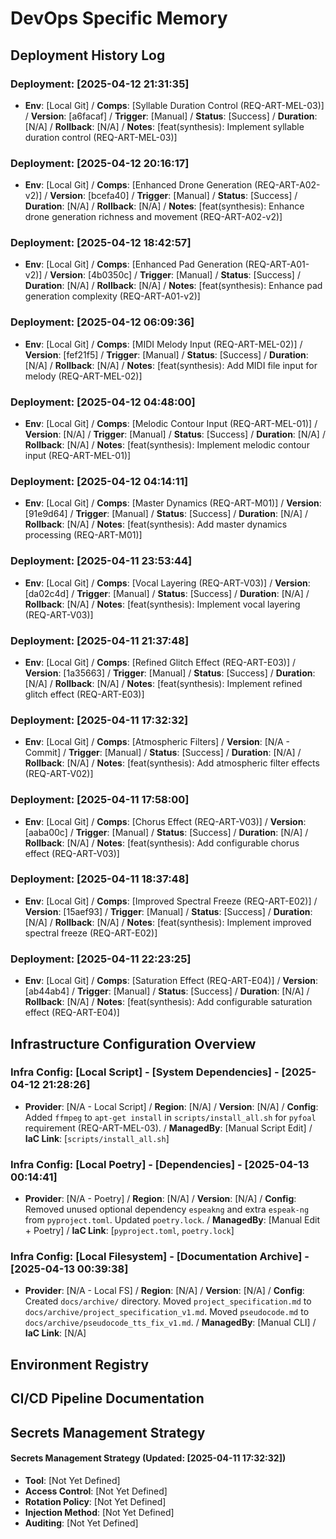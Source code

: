 # DevOps Specific Memory

## Deployment History Log
### Deployment: [2025-04-12 21:31:35]
- **Env**: [Local Git] / **Comps**: [Syllable Duration Control (REQ-ART-MEL-03)] / **Version**: [a6facaf] / **Trigger**: [Manual] / **Status**: [Success] / **Duration**: [N/A] / **Rollback**: [N/A] / **Notes**: [feat(synthesis): Implement syllable duration control (REQ-ART-MEL-03)]


### Deployment: [2025-04-12 20:16:17]
- **Env**: [Local Git] / **Comps**: [Enhanced Drone Generation (REQ-ART-A02-v2)] / **Version**: [bcefa40] / **Trigger**: [Manual] / **Status**: [Success] / **Duration**: [N/A] / **Rollback**: [N/A] / **Notes**: [feat(synthesis): Enhance drone generation richness and movement (REQ-ART-A02-v2)]


### Deployment: [2025-04-12 18:42:57]
- **Env**: [Local Git] / **Comps**: [Enhanced Pad Generation (REQ-ART-A01-v2)] / **Version**: [4b0350c] / **Trigger**: [Manual] / **Status**: [Success] / **Duration**: [N/A] / **Rollback**: [N/A] / **Notes**: [feat(synthesis): Enhance pad generation complexity (REQ-ART-A01-v2)]


### Deployment: [2025-04-12 06:09:36]
- **Env**: [Local Git] / **Comps**: [MIDI Melody Input (REQ-ART-MEL-02)] / **Version**: [fef21f5] / **Trigger**: [Manual] / **Status**: [Success] / **Duration**: [N/A] / **Rollback**: [N/A] / **Notes**: [feat(synthesis): Add MIDI file input for melody (REQ-ART-MEL-02)]


<!-- Append deployment details using the format below -->
### Deployment: [2025-04-12 04:48:00]
- **Env**: [Local Git] / **Comps**: [Melodic Contour Input (REQ-ART-MEL-01)] / **Version**: [N/A] / **Trigger**: [Manual] / **Status**: [Success] / **Duration**: [N/A] / **Rollback**: [N/A] / **Notes**: [feat(synthesis): Implement melodic contour input (REQ-ART-MEL-01)]


### Deployment: [2025-04-12 04:14:11]
- **Env**: [Local Git] / **Comps**: [Master Dynamics (REQ-ART-M01)] / **Version**: [91e9d64] / **Trigger**: [Manual] / **Status**: [Success] / **Duration**: [N/A] / **Rollback**: [N/A] / **Notes**: [feat(synthesis): Add master dynamics processing (REQ-ART-M01)]


### Deployment: [2025-04-11 23:53:44]
- **Env**: [Local Git] / **Comps**: [Vocal Layering (REQ-ART-V03)] / **Version**: [da02c4d] / **Trigger**: [Manual] / **Status**: [Success] / **Duration**: [N/A] / **Rollback**: [N/A] / **Notes**: [feat(synthesis): Implement vocal layering (REQ-ART-V03)]

### Deployment: [2025-04-11 21:37:48]
- **Env**: [Local Git] / **Comps**: [Refined Glitch Effect (REQ-ART-E03)] / **Version**: [1a35663] / **Trigger**: [Manual] / **Status**: [Success] / **Duration**: [N/A] / **Rollback**: [N/A] / **Notes**: [feat(synthesis): Implement refined glitch effect (REQ-ART-E03)]

### Deployment: [2025-04-11 17:32:32]
- **Env**: [Local Git] / **Comps**: [Atmospheric Filters] / **Version**: [N/A - Commit] / **Trigger**: [Manual] / **Status**: [Success] / **Duration**: [N/A] / **Rollback**: [N/A] / **Notes**: [feat(synthesis): Add atmospheric filter effects (REQ-ART-V02)]
### Deployment: [2025-04-11 17:58:00]
- **Env**: [Local Git] / **Comps**: [Chorus Effect (REQ-ART-V03)] / **Version**: [aaba00c] / **Trigger**: [Manual] / **Status**: [Success] / **Duration**: [N/A] / **Rollback**: [N/A] / **Notes**: [feat(synthesis): Add configurable chorus effect (REQ-ART-V03)]

### Deployment: [2025-04-11 18:37:48]
- **Env**: [Local Git] / **Comps**: [Improved Spectral Freeze (REQ-ART-E02)] / **Version**: [15aef93] / **Trigger**: [Manual] / **Status**: [Success] / **Duration**: [N/A] / **Rollback**: [N/A] / **Notes**: [feat(synthesis): Implement improved spectral freeze (REQ-ART-E02)]


### Deployment: [2025-04-11 22:23:25]
- **Env**: [Local Git] / **Comps**: [Saturation Effect (REQ-ART-E04)] / **Version**: [ab44ab4] / **Trigger**: [Manual] / **Status**: [Success] / **Duration**: [N/A] / **Rollback**: [N/A] / **Notes**: [feat(synthesis): Add configurable saturation effect (REQ-ART-E04)]

## Infrastructure Configuration Overview
### Infra Config: [Local Script] - [System Dependencies] - [2025-04-12 21:28:26]
- **Provider**: [N/A - Local Script] / **Region**: [N/A] / **Version**: [N/A] / **Config**: Added `ffmpeg` to `apt-get install` in `scripts/install_all.sh` for `pyfoal` requirement (REQ-ART-MEL-03). / **ManagedBy**: [Manual Script Edit] / **IaC Link**: [`scripts/install_all.sh`]

### Infra Config: [Local Poetry] - [Dependencies] - [2025-04-13 00:14:41]
- **Provider**: [N/A - Poetry] / **Region**: [N/A] / **Version**: [N/A] / **Config**: Removed unused optional dependency `espeakng` and extra `espeak-ng` from `pyproject.toml`. Updated `poetry.lock`. / **ManagedBy**: [Manual Edit + Poetry] / **IaC Link**: [`pyproject.toml`, `poetry.lock`]

### Infra Config: [Local Filesystem] - [Documentation Archive] - [2025-04-13 00:39:38]
- **Provider**: [N/A - Local FS] / **Region**: [N/A] / **Version**: [N/A] / **Config**: Created `docs/archive/` directory. Moved `project_specification.md` to `docs/archive/project_specification_v1.md`. Moved `pseudocode.md` to `docs/archive/pseudocode_tts_fix_v1.md`. / **ManagedBy**: [Manual CLI] / **IaC Link**: [N/A]

<!-- Append infra config details using the format below -->

## Environment Registry
<!-- Append environment details using the format below -->

## CI/CD Pipeline Documentation
<!-- Append pipeline details using the format below -->

## Secrets Management Strategy
<!-- Update strategy notes here -->
#### Secrets Management Strategy (Updated: [2025-04-11 17:32:32])
- **Tool**: [Not Yet Defined]
- **Access Control**: [Not Yet Defined]
- **Rotation Policy**: [Not Yet Defined]
- **Injection Method**: [Not Yet Defined]
- **Auditing**: [Not Yet Defined]